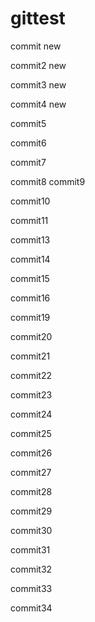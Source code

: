 # gittest

commit new

commit2 new

commit3 new

commit4 new

commit5

commit6

commit7

commit8
commit9

commit10

commit11



commit13

commit14

commit15

commit16

commit19

commit20

commit21

commit22

commit23

commit24

commit25

commit26

commit27

commit28

commit29

commit30

commit31

commit32

commit33

commit34